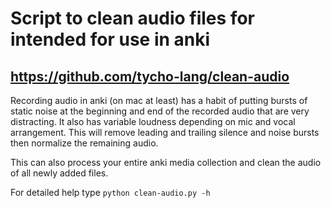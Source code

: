 # Script to clean audio files for intended for use in anki
## https://github.com/tycho-lang/clean-audio
Recording audio in anki (on mac at least) has a habit of putting bursts of static noise at the beginning and end of the recorded audio that are very distracting. It also has variable loudness depending on mic and vocal arrangement.  This will remove leading and trailing silence and noise bursts then normalize the remaining audio.

This can also process your entire anki media collection and clean the audio of all newly added files.

For detailed help type `python clean-audio.py -h`

